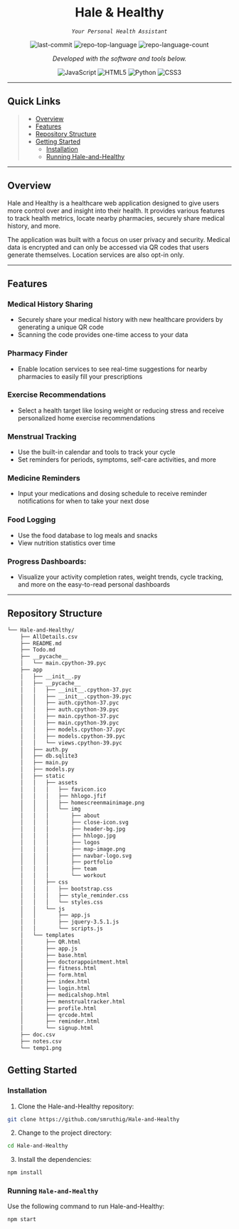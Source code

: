<p align="center">
    <h1 align="center">Hale & Healthy</h1>
</p>
<p align="center">
    <em><code>Your Personal Health Assistant</code></em>
</p>
<p align="center">
	<img src="https://img.shields.io/github/last-commit/smruthig/Hale-and-Healthy?style=flat&logo=git&logoColor=white&color=0080ff" alt="last-commit">
	<img src="https://img.shields.io/github/languages/top/smruthig/Hale-and-Healthy?style=flat&color=0080ff" alt="repo-top-language">
	<img src="https://img.shields.io/github/languages/count/smruthig/Hale-and-Healthy?style=flat&color=0080ff" alt="repo-language-count">
<p>
<p align="center">
		<em>Developed with the software and tools below.</em>
</p>
<p align="center">
	<img src="https://img.shields.io/badge/JavaScript-F7DF1E.svg?style=flat&logo=JavaScript&logoColor=black" alt="JavaScript">
	<img src="https://img.shields.io/badge/HTML5-E34F26.svg?style=flat&logo=HTML5&logoColor=white" alt="HTML5">
	<img src="https://img.shields.io/badge/Python-3776AB.svg?style=flat&logo=Python&logoColor=white" alt="Python">
    <img src="https://img.shields.io/badge/CSS3-09A5B.svg?style=flat&logo=CSS3&logoColor=white" alt="CSS3">
</p>
<hr>

##  Quick Links

> - [ Overview](#overview)
> - [ Features](#features)
> - [ Repository Structure](#repository-structure)
> - [ Getting Started](#getting-started)
>   - [ Installation](#installation)
>   - [Running Hale-and-Healthy](#running-hale-and-healthy)

---

##  Overview

Hale and Healthy is a healthcare web application designed to give users more control over and insight into their health. It provides various features to track health metrics, locate nearby pharmacies, securely share medical history, and more.

The application was built with a focus on user privacy and security. Medical data is encrypted and can only be accessed via QR codes that users generate themselves. Location services are also opt-in only.


---

##  Features

### Medical History Sharing

- Securely share your medical history with new healthcare providers by generating a unique QR code
- Scanning the code provides one-time access to your data

### Pharmacy Finder

- Enable location services to see real-time suggestions for nearby pharmacies to easily fill your prescriptions

### Exercise Recommendations

- Select a health target like losing weight or reducing stress and receive personalized home exercise recommendations

### Menstrual Tracking

- Use the built-in calendar and tools to track your cycle
- Set reminders for periods, symptoms, self-care activities, and more

### Medicine Reminders

- Input your medications and dosing schedule to receive reminder notifications for when to take your next dose

### Food Logging

- Use the food database to log meals and snacks
- View nutrition statistics over time

### Progress Dashboards:

- Visualize your activity completion rates, weight trends, cycle tracking, and more on the easy-to-read personal dashboards

---

##  Repository Structure

```sh
└── Hale-and-Healthy/
    ├── AllDetails.csv
    ├── README.md
    ├── Todo.md
    ├── __pycache__
    │   └── main.cpython-39.pyc
    ├── app
    │   ├── __init__.py
    │   ├── __pycache__
    │   │   ├── __init__.cpython-37.pyc
    │   │   ├── __init__.cpython-39.pyc
    │   │   ├── auth.cpython-37.pyc
    │   │   ├── auth.cpython-39.pyc
    │   │   ├── main.cpython-37.pyc
    │   │   ├── main.cpython-39.pyc
    │   │   ├── models.cpython-37.pyc
    │   │   ├── models.cpython-39.pyc
    │   │   └── views.cpython-39.pyc
    │   ├── auth.py
    │   ├── db.sqlite3
    │   ├── main.py
    │   ├── models.py
    │   ├── static
    │   │   ├── assets
    │   │   │   ├── favicon.ico
    │   │   │   ├── hhlogo.jfif
    │   │   │   ├── homescreenmainimage.png
    │   │   │   └── img
    │   │   │       ├── about
    │   │   │       ├── close-icon.svg
    │   │   │       ├── header-bg.jpg
    │   │   │       ├── hhlogo.jpg
    │   │   │       ├── logos
    │   │   │       ├── map-image.png
    │   │   │       ├── navbar-logo.svg
    │   │   │       ├── portfolio
    │   │   │       ├── team
    │   │   │       └── workout
    │   │   ├── css
    │   │   │   ├── bootstrap.css
    │   │   │   ├── style_reminder.css
    │   │   │   └── styles.css
    │   │   └── js
    │   │       ├── app.js
    │   │       ├── jquery-3.5.1.js
    │   │       └── scripts.js
    │   └── templates
    │       ├── QR.html
    │       ├── app.js
    │       ├── base.html
    │       ├── doctorappointment.html
    │       ├── fitness.html
    │       ├── form.html
    │       ├── index.html
    │       ├── login.html
    │       ├── medicalshop.html
    │       ├── menstrualtracker.html
    │       ├── profile.html
    │       ├── qrcode.html
    │       ├── reminder.html
    │       └── signup.html
    ├── doc.csv
    ├── notes.csv
    └── temp1.png
```

## Getting Started

###  Installation

1. Clone the Hale-and-Healthy repository:

```sh
git clone https://github.com/smruthig/Hale-and-Healthy
```

2. Change to the project directory:

```sh
cd Hale-and-Healthy
```

3. Install the dependencies:

```sh
npm install
```

###  Running `Hale-and-Healthy`

Use the following command to run Hale-and-Healthy:

```sh
npm start
```

